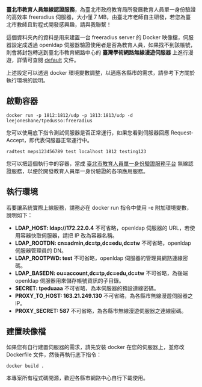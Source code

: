 __臺北市教育人員無線認證服務__，為臺北市政府教育局所發展教育人員單一身份驗證的高效率 freeradius 伺服器，大小僅 7 MB，由臺北市老師自主研發，若您為臺北市教師且對程式開發感興趣，請與我聯繫！

這個資料夾內的資料是用來建置一台 freeradius server 的 Docker 映像檔，伺服器設定成透過 openldap 伺服器驗證使用者是否為教育人員，如果找不到該帳號，則會將封包轉送到臺北市教育網路中心的 __臺灣學術網路無線漫遊伺服器__ 上進行漫遊，詳情可查閱 [default](https://github.com/leejoneshane/tpeduSSO/tree/master/freeradius/default) 文件。

上述設定可以透過 docker 環境變數調整，以適應各縣市的需求，請參考下方關於執行環境的說明。

## 啟動容器
```
docker run -p 1812:1812/udp -p 1813:1813/udp -d leejoneshane/tpedusso:freeradius
```

您可以使用底下指令測試伺服器是否正常運行，如果您看到伺服器回應 Request-Accept，即代表伺服器正常運行中。
```
radtest meps123456789 test localhost 1812 testing123
```

您可以把這個執行中的容器，當成 [臺北市教育人員單一身份驗證服務平台](https://ldap.tp.edu.tw) 無線認證服務，以便於開發教育人員單一身份驗證的各項應用服務。

## 執行環境

若要讓系統實際上線服務，請務必在 docker run 指令中使用 -e 附加環境變數，說明如下：

* __LDAP_HOST: ldap://172.22.0.4__ 不可省略，openldap 伺服器的 URL，若使用容器快取伺服器，請把 IP 改為容器名稱。
* __LDAP_ROOTDN: cn=admin,dc=tp,dc=edu,dc=tw__ 不可省略，openldap 伺服器管理員的 DN。
* __LDAP_ROOTPWD: test__ 不可省略，openldap 伺服器的管理員網路連線密碼。
* __LDAP_BASEDN: ou=account,dc=tp,dc=edu,dc=tw__ 不可省略，為後端 openldap 伺服器用來儲存帳號資訊的子目錄。
* __SECRET: tpeduaaa__ 不可省略，為本伺服器的預設連線密碼。
* __PROXY_TO_HOST: 163.21.249.130__ 不可省略，為各縣市無線漫遊伺服器之IP。
* __PROXY_SECRET: 587__ 不可省略，為各縣市無線漫遊伺服器之連線密碼。

## 建置映像檔

如果您有自行建置伺服器的需求，請先安裝 docker 在您的伺服器上，並修改 Dockerfile 文件，然後再執行底下指令：
```
docker build .
```

本專案所有程式碼開源，歡迎各縣市網路中心自行下載使用。
